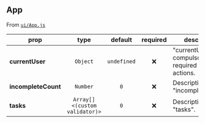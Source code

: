 
## App

From [`ui/App.js`](ui/App.js)



prop | type | default | required | description
---- | :----: | :-------: | :--------: | -----------
**currentUser** | `Object` | `undefined` | :x: | "currentUser" not compulsory, but required for some actions.
**incompleteCount** | `Number` | `0` | :x: | Description of prop "incompleteCount".
**tasks** | `Array[]<(custom validator)>` | `0` | :x: | Description of prop "tasks".




